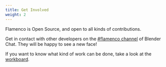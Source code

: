 ```yaml
---
title: Get Involved
weight: 2
---
```


Flamenco is Open Source, and open to all kinds of contributions.

Get in contact with other developers on the [#flamenco channel][chat] of Blender
Chat. They will be happy to see a new face!

If you want to know what kind of work can be done, take a look at the
[workboard][workboard].

[project]: https://developer.blender.org/project/profile/58/
[workboard]: https://developer.blender.org/project/board/58/
[chat]: https://blender.chat/channel/flamenco
